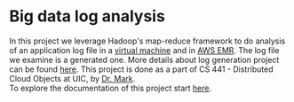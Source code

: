 # Big data log analysis

In this project we leverage Hadoop's map-reduce framework to do analysis of an application log file in a [virtual machine](https://www.cloudera.com/downloads/hortonworks-sandbox.html) and in [AWS EMR](https://aws.amazon.com/emr/). The log file we examine is a generated one. More details about log generation project can be found [here](https://github.com/0x1DOCD00D/LogFileGenerator).
This project is done as a part of CS 441 - Distributed Cloud Objects at UIC, by [Dr. Mark](https://www.cs.uic.edu/~drmark/).  <br />
To explore the documentation of this project start [here](/doc/README.md).